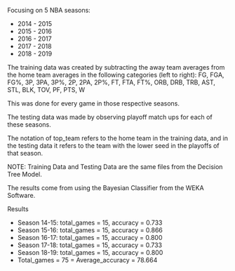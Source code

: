 Focusing on 5 NBA seasons:

- 2014 - 2015
- 2015 - 2016
- 2016 - 2017
- 2017 - 2018
- 2018 - 2019

The training data was created by subtracting the away team averages from the home team averages in the following categories (left to right): FG, FGA, FG%, 3P, 3PA, 3P%, 2P, 2PA, 2P%, FT, FTA, FT%, ORB, DRB, TRB, AST, STL, BLK, TOV, PF, PTS, W

This was done for every game in those respective seasons.

The testing data was made by observing playoff match ups for each of these seasons.

The notation of top_team refers to the home team in the training data, and in the testing data it refers to the team with the lower seed in the playoffs of that season.

NOTE: Training Data and Testing Data are the same files from the Decision Tree Model.

The results come from using the Bayesian Classifier from the WEKA Software.

Results

- Season 14-15: total_games = 15, accuracy = 0.733
- Season 15-16: total_games = 15, accuracy = 0.866
- Season 16-17: total_games = 15, accuracy = 0.800
- Season 17-18: total_games = 15, accuracy = 0.733
- Season 18-19: total_games = 15, accuracy = 0.800
- Total_games = 75
= Average_accuracy = 78.664
